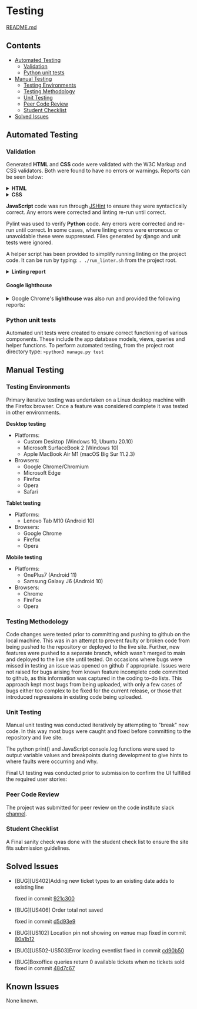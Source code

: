 # Testing

[README.md](README.md)

## Contents

- [Automated Testing](#Automated-Testing)
  - [Validation](#Validation)
  - [Python unit tests](#Python-unit-tests)
- [Manual Testing](#Manual-Testing)
  - [Testing Environments](#Testing-Environments)
  - [Testing Methodology](#Testing-Methodology)
  - [Unit Testing](#Unit-Testing)
  - [Peer Code Review](#Peer-Code-Review)
  - [Student Checklist](#Student-Checklist)
- [Solved Issues](#Solved-Issues)

## Automated Testing

### Validation

Generated **HTML** and **CSS** code were validated with the W3C Markup and CSS validators. Both were found to have no errors or warnings. Reports can be seen below:

<details>
<summary><b>HTML</b></summary>

[home page](design/testing/html_validation/homepage.pdf)

[category pages](design/testing/html_validation/category_pages.pdf)

[profile page](design/testing/html_validation/profile.pdf)

[events list](design/testing/html_validation/events.pdf)

[event details](design/testing/html_validation/event_details.pdf)

[edit events](design/testing/html_validation/edit_events.pdf)

[basket](design/testing/html_validation/basket.pdf)

[checkout](design/testing/html_validation/checkout.pdf)

[checkout success](design/testing/html_validation/checkout_success.pdf)

</details>

<details>
<summary><b>CSS</b></summary>

[base.css](design/testing/css_validation/base_css.pdf)
[events.css](design/testing/css_validation/events_css.pdf)
[checkout.css](design/testing/css_validation/checkout_css.pdf)

</details>

**JavaScript** code was run through [JSHint](https://jshint.com/) to ensure they were syntactically correct. Any errors were corrected and linting re-run until correct.

Pylint was used to verify **Python** code. Any errors were corrected and re-run until correct. In some cases, where linting errors were erroneous or unavoidable these were suppressed. Files generated by django and unit tests were ignored.

A helper script has been provided to simplify running linting on the project code.
It can be run by typing: `. ./run_linter.sh` from the project root.

<details>
<summary><b>Linting report</b></summary>

Testing TWCoulsdon

--------------------------------------------------------------------
Your code has been rated at 10.00/10 (previous run: 10.00/10, +0.00)

Testing core app

------------------------------------
Your code has been rated at 10.00/10

Testing home app

--------------------------------------------------------------------
Your code has been rated at 10.00/10 (previous run: 10.00/10, +0.00)

Testing events app

--------------------------------------------------------------------
Your code has been rated at 10.00/10 (previous run: 10.00/10, +0.00)

Testing profiles app

--------------------------------------------------------------------
Your code has been rated at 10.00/10 (previous run: 10.00/10, +0.00)

Testing boxoffice app

--------------------------------------------------------------------
Your code has been rated at 10.00/10 (previous run: 10.00/10, +0.00)

</details>


#### Google lighthouse

<details>

<summary>Google Chrome's <b>lighthouse</b> was also run and provided the following reports:</summary>

</details>

### Python unit tests

Automated unit tests were created to ensure correct functioning of various components. These include the app database models, views, queries and helper functions.
To perform automated testing, from the project root directory type:
`>python3 manage.py test`

## Manual Testing

### Testing Environments

Primary iterative testing was undertaken on a Linux desktop machine with the Firefox browser. Once a feature was considered complete it was tested in other environments.

**Desktop testing**

- Platforms:
  - Custom Desktop (Windows 10, Ubuntu 20.10)
  - Microsoft SurfaceBook 2 (Windows 10)
  - Apple MacBook Air M1 (macOS Big Sur 11.2.3)
- Browsers:
  - Google Chrome/Chromium
  - Microsoft Edge
  - Firefox
  - Opera
  - Safari

**Tablet testing**

- Platforms:
  - Lenovo Tab M10 (Android 10)
- Browsers:
  - Google Chrome
  - Firefox
  - Opera

**Mobile testing**

- Platforms:
  - OnePlus7 (Android 11)
  - Samsung Galaxy J6 (Android 10)
- Browsers:
  - Chrome
  - FireFox
  - Opera

### Testing Methodology

Code changes were tested prior to committing and pushing to github on the local machine. This was in an attempt to prevent faulty or broken code from being pushed to the repository or deployed to the live site. Further, new features were pushed to a separate branch, which wasn't merged to main and deployed to the live site until tested. On occasions where bugs were missed in testing an issue was opened on github if appropriate. Issues were not raised for bugs arising from known feature incomplete code committed to github, as this information was captured in the coding to-do lists. This approach kept most bugs from being uploaded, with only a few cases of bugs either too complex to be fixed for the current release, or those that introduced regressions in existing code being uploaded.

### Unit Testing

Manual unit testing was conducted iteratively by attempting to "break" new code. In this way most bugs were caught and fixed before committing to the repository and live site.

The python print() and JavaScript console.log functions were used to output variable values and breakpoints during development to give hints to where faults were occurring and why.

Final UI testing was conducted prior to submission to confirm the UI fulfilled the required user stories:


### Peer Code Review

The project was submitted for peer review on the code institute slack [channel](https://code-institute-room.slack.com/archives/CGWQJQKC5/p1622241547133500).

### Student Checklist

A Final sanity check was done with the student check list to ensure the site fits submission guidelines.

## Solved Issues

- [BUG][US402]Adding new ticket types to an existing date adds to existing line

    fixed in commit [921c300](https://github.com/seanyoung247/TWCoulsdon/commit/921c300d89ce34bc3868289ecb0741c2ae559df3)
- [BUG][US406] Order total not saved

    fixed in commit [d5d93e9](https://github.com/seanyoung247/TWCoulsdon/commit/d5d93e9941d6b12d38511bd581ef7809d5b2d2c0)

- [BUG][US102] Location pin not showing on venue map
    fixed in commit [80a1b12](https://github.com/seanyoung247/TWCoulsdon/commit/80a1b121b58f84bae1c267999f443452ec96c561)

- [BUG][US502-US503]Error loading eventlist
    fixed in commit [cd90b50](https://github.com/seanyoung247/TWCoulsdon/commit/cd90b50d8206fc202af83b4f4a9903d576679b8a)

- [BUG]Boxoffice queries return 0 available tickets when no tickets sold
    fixed in commit [48d7c67](https://github.com/seanyoung247/TWCoulsdon/commit/48d7c67bee6821711f250a2f65fa22a7fffb8339)

## Known Issues

None known.